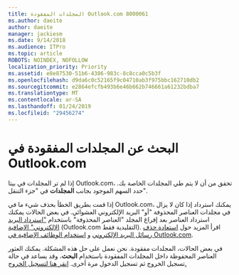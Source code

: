 ```yaml
---
title: المجلدات المفقودة Outlook.com 8000061
ms.author: daeite
author: daeite
manager: jackiesm
ms.date: 9/14/2018
ms.audience: ITPro
ms.topic: article
ROBOTS: NOINDEX, NOFOLLOW
localization_priority: Priority
ms.assetid: e8e87530-51b6-4386-983c-8c8cca0c5b3f
ms.openlocfilehash: d9da6c0c52165f9c04710ab3f975bbc162710db2
ms.sourcegitcommit: e2864efcfb493b6e46b662b746661a61232bdba7
ms.translationtype: MT
ms.contentlocale: ar-SA
ms.lasthandoff: 01/24/2019
ms.locfileid: "29456274"
---
```

# <a name="find-missing-folders-in-outlookcom"></a>البحث عن المجلدات المفقودة في Outlook.com

إذا لم تر المجلدات في بيتا Outlook.com، تحقق من أن لا يتم طي المجلدات الخاصة بك. حدد السهم الموجود بجانب **المجلدات** في "جزء التنقل". 
  
إذا قمت بطريق الخطأ بحذف شيء ما في Outlook.com، يمكنك استرداد إذا كان لا يزال في مجلدات العناصر المحذوفة "أو" البريد الإلكتروني العشوائي. في بعض الحالات يمكنك استرداد العناصر بعد إفراغ المجلد "العناصر المحذوفة" باستخدام ["استرداد البريد الإلكتروني" الإضافية](https://appsource.microsoft.com/product/office/WA104380447) (Outlook.com التقليدية فقط). اقرأ المزيد حول [استعادة حذف رسائل البريد الإلكتروني](https://support.office.com/article/cf06ab1b-ae0b-418c-a4d9-4e895f83ed50) و [استخدام الوظائف الإضافية في Outlook.com](https://support.office.com/article/a5672109-e4f3-4119-abea-72323e9653cf).
  
في بعض الحالات، المجلدات مفقودة. نحن نعمل على حل هذه المشكلة. يمكنك العثور العناصر المحفوظة داخل المجلدات المفقودة باستخدام **البحث**، وقد يساعد في حالة تسجيل الخروج ثم تسجيل الدخول مرة أخرى. [انقر هنا لتسجيل الخروج.](https://login.live.com/logout.srf)
  

